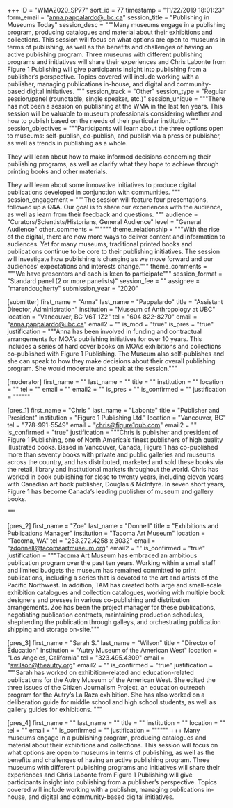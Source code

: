 +++
ID = "WMA2020_SP77"
sort_id = 77
timestamp = "11/22/2019 18:01:23"
form_email = "anna.pappalardo@ubc.ca"
session_title = "Publishing in Museums Today"
session_desc = """Many museums engage in a publishing program, producing catalogues and material about their exhibitions and collections.  This session will focus on what options are open to museums in terms of publishing, as well as the benefits and challenges of having an active publishing program.  Three museums with different publishing programs and initiatives will share their experiences and Chris Labonte from Figure 1 Publishing will give participants insight into publishing from a publisher’s perspective.  Topics covered will include working with a publisher, managing publications in-house, and digital and community-based digital initiatives.  """
session_track = "Other"
session_type = "Regular session/panel (roundtable, single speaker, etc.)"
session_unique = """There has not been a session on publishing at the WMA in the last ten years. This session will be valuable to museum professionals considering whether and how to publish based on the needs of their particular institution."""
session_objectives = """Participants will learn about the three options open to museums:  self-publish, co-publish, and publish via a press or publisher, as well as trends in publishing as a whole.

They will learn about how to make informed decisions concerning their publishing programs, as well as clarify what they hope to achieve through printing books and other materials.

They will learn about some innovative initiatives to produce digital publications developed in conjunction with communities.
"""
session_engagement = """The session will feature four presentations, followed up a Q&A.  Our goal is to share our experiences with the audience, as well as learn from their feedback and questions.
"""
audience = "Curators/Scientists/Historians, General Audience"
level = "General Audience"
other_comments = """"""
theme_relationship = """With the rise of the digital, there are now more ways to deliver content and information to audiences.  Yet for many museums, traditional printed books and publications continue to be core to their publishing initiatives.  The session will investigate how publishing is changing as we move forward and our audiences’ expectations and interests change."""
theme_comments = """We have presenters and each is keen to participate"""
session_format = "Standard panel (2 or more panelists)"
session_fee = ""
assignee = "marendougherty"
submission_year = "2020"

[submitter]
first_name = "Anna"
last_name = "Pappalardo"
title = "Assistant Director, Administration"
institution = "Museum of Anthropology at UBC"
location = "Vancouver, BC V6T 1Z2"
tel = "604 822-8270"
email = "anna.pappalardo@ubc.ca"
email2 = ""
is_mod = "true"
is_pres = "true"
justification = """Anna has been involved in funding and contractual arrangements for MOA’s publishing initiatives for over 10 years.  This includes a series of hard cover books on MOA’s exhibitions and collections co-published with Figure 1 Publishing.  The Museum also self-publishes and she can speak to how they make decisions about their overall publishing program.  She would moderate and speak at the session."""

[moderator]
first_name = ""
last_name = ""
title = ""
institution = ""
location = ""
tel = ""
email = ""
email2 = ""
is_pres = ""
is_confirmed = ""
justification = """"""

[pres_1]
first_name = "Chris "
last_name = "Labonte"
title = "Publisher and President"
institution = "Figure 1 Publishing Ltd."
location = "Vancouver, BC"
tel = "778-991-5549"
email = "chris@figure1pub.com"
email2 = ""
is_confirmed = "true"
justification = """Chris is publisher and president of Figure 1 Publishing, one of North America’s finest publishers of high quality illustrated books. Based in Vancouver, Canada, Figure 1 has co-published more than seventy books with private and public galleries and museums across the country, and has distributed, marketed and sold these books via the retail, library and institutional markets throughout the world. Chris has worked in book publishing for close to twenty years, including eleven years with Canadian art book publisher, Douglas & McIntyre. In seven short years, Figure 1 has become Canada’s leading publisher of museum and gallery books.


"""

[pres_2]
first_name = "Zoe"
last_name = "Donnell"
title = "Exhibitions and Publications Manager"
institution = "Tacoma Art Museum"
location = "Tacoma, WA"
tel = "253.272.4258 x 3032"
email = "zdonnell@tacomaartmuseum.org"
email2 = ""
is_confirmed = "true"
justification = """Tacoma Art Museum has embraced an ambitious publication program over the past ten years. Working within a small staff and  limited budgets the museum has remained committed to print publications, including a series that is devoted to the art and artists of the Pacific Northwest. In addition, TAM has created both large and small-scale exhibition catalogues and collection catalogues, working with multiple book designers and presses in various co-publishing and distribution arrangements. Zoe has been the project manager for these publications, negotiating publication contracts, maintaining production schedules, shepherding the publication through galleys, and orchestrating publication shipping and storage on-site."""

[pres_3]
first_name = "Sarah S."
last_name = "Wilson"
title = "Director of Education"
institution = "Autry Museum of the American West"
location = "Los Angeles, California"
tel = "323.495.4309"
email = "swilson@theautry.org"
email2 = ""
is_confirmed = "true"
justification = """Sarah has worked on exhibition-related and education-related publications for the Autry Museum of the American West. She edited the three issues of the Citizen Journalism Project, an education outreach program for the Autry’s La Raza exhibition. She has also worked on a deliberation guide for middle school and high school students, as well as gallery guides for exhibitions. """

[pres_4]
first_name = ""
last_name = ""
title = ""
institution = ""
location = ""
tel = ""
email = ""
is_confirmed = ""
justification = """"""
+++
Many museums engage in a publishing program, producing catalogues and material about their exhibitions and collections.  This session will focus on what options are open to museums in terms of publishing, as well as the benefits and challenges of having an active publishing program.  Three museums with different publishing programs and initiatives will share their experiences and Chris Labonte from Figure 1 Publishing will give participants insight into publishing from a publisher’s perspective.  Topics covered will include working with a publisher, managing publications in-house, and digital and community-based digital initiatives.  